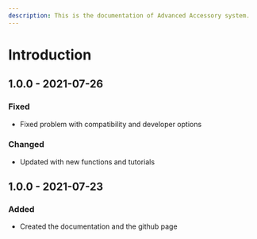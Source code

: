 ```yaml
---
description: This is the documentation of Advanced Accessory system.
---
```


# Introduction

## 1.0.0 - 2021-07-26

### Fixed

* Fixed problem with compatibility and developer options

### Changed

* Updated with new functions and tutorials

## 1.0.0 - 2021-07-23

### Added

* Created the documentation and the github page

